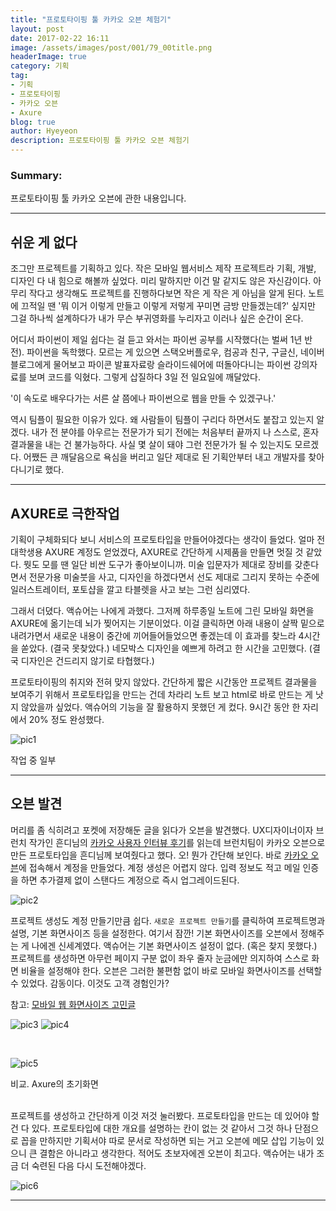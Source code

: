 ```yaml
---
title: "프로토타이핑 툴 카카오 오븐 체험기"
layout: post
date: 2017-02-22 16:11
image: /assets/images/post/001/79_00title.png
headerImage: true
category: 기획
tag:
- 기획
- 프로토타이핑
- 카카오 오븐
- Axure
blog: true
author: Hyeyeon
description: 프로토타이핑 툴 카카오 오븐 체험기
---
```


### Summary:

프로토타이핑 툴 카카오 오븐에 관한 내용입니다.

---

## 쉬운 게 없다

조그만 프로젝트를 기획하고 있다. 작은 모바일 웹서비스 제작 프로젝트라 기획, 개발, 디자인 다 내 힘으로 해볼까 싶었다. 미리 말하지만 이건 말 같지도 않은 자신감이다. 아무리 작다고 생각해도 프로젝트를 진행하다보면 작은 게 작은 게 아님을 알게 된다. 노트에 끄적일 땐 '뭐 이거 이렇게 만들고 이렇게 저렇게 꾸미면 금방 만들겠는데?' 싶지만 그걸 하나씩 설계하다가 내가 무슨 부귀영화를 누리자고 이러나 싶은 순간이 온다.

어디서 파이썬이 제일 쉽다는 걸 듣고 와서는 파이썬 공부를 시작했다(는 벌써 1년 반 전). 파이썬을 독학했다. 모르는 게 있으면 스택오버플로우, 컴공과 친구, 구글신, 네이버블로그에게 물어보고 파이콘 발표자료랑 슬라이드쉐어에 떠돌아다니는 파이썬 강의자료를 보며 코드를 익혔다. 그렇게 삽질하다 3일 전 일요일에 깨달았다.

'이 속도로 배우다가는 서른 살 쯤에나 파이썬으로 웹을 만들 수 있겠구나.'

역시 팀플이 필요한 이유가 있다. 왜 사람들이 팀플이 구리다 하면서도 붙잡고 있는지 알겠다. 내가 전 분야를 아우르는 전문가가 되기 전에는 처음부터 끝까지 나 스스로, 혼자 결과물을 내는 건 불가능하다. 사실 몇 살이 돼야 그런 전문가가 될 수 있는지도 모르겠다. 어쨌든 큰 깨달음으로 욕심을 버리고 일단 제대로 된 기획안부터 내고 개발자를 찾아다니기로 했다.

---

## AXURE로 극한작업

기획이 구체화되다 보니 서비스의 프로토타입을 만들어야겠다는 생각이 들었다. 얼마 전 대학생용 AXURE 계정도 얻었겠다, AXURE로 간단하게 시제품을 만들면 멋질 것 같았다. 뭣도 모를 땐 일단 비싼 도구가 좋아보이니까. 미술 입문자가 제대로 장비를 갖춘다면서 전문가용 미술붓을 사고, 디자인을 하겠다면서 선도 제대로 그리지 못하는 수준에 일러스트레이터, 포토샵을 깔고 타블렛을 사고 보는 그런 심리였다.

그래서 더뎠다. 액슈어는 나에게 과했다. 그저께 하루종일 노트에 그린 모바일 화면을 AXURE에 옮기는데 뇌가 찢어지는 기분이었다. 이걸 클릭하면 아래 내용이 살짝 밑으로 내려가면서 새로운 내용이 중간에 끼어들어들었으면 좋겠는데 이 효과를 찾느라 4시간을 쏟았다. (결국 못찾았다.) 네모박스 디자인을 예쁘게 하려고 한 시간을 고민했다. (결국 디자인은 건드리지 않기로 타협했다.)

프로토타이핑의 취지와 전혀 맞지 않았다. 간단하게 짧은 시간동안 프로젝트 결과물을 보여주기 위해서 프로토타입을 만드는 건데 차라리 노트 보고 html로 바로 만드는 게 낫지 않았을까 싶었다. 액슈어의 기능을 잘 활용하지 못했던 게 컸다. 9시간 동안 한 자리에서 20% 정도 완성했다.

![pic1](/assets/images/post/001/79_01.png)
<figcaption class="caption">작업 중 일부</figcaption>

---

## 오븐 발견

머리를 좀 식히려고 포켓에 저장해둔 글을 읽다가 오븐을 발견했다. UX디자이너이자 브런치 작가인 흔디님의 [카카오 사용자 인터뷰 후기](https://imyeonn.github.io/%EA%B8%B0%ED%9A%8D/76/)를 읽는데 브런치팀이 카카오 오븐으로 만든 프로토타입을 흔디님께 보여줬다고 했다. 오! 뭔가 간단해 보인다. 바로 [카카오 오븐](https://ovenapp.io/)에 접속해서 계정을 만들었다. 계정 생성은 어렵지 않다. 입력 정보도 적고 메일 인증을 하면 추가결제 없이 스탠다드 계정으로 즉시 업그레이드된다.

![pic2](/assets/images/post/001/79_02.png)

프로젝트 생성도 계정 만들기만큼 쉽다. `새로운 프로젝트 만들기`를 클릭하여 프로젝트명과 설명, 기본 화면사이즈 등을 설정한다. 여기서 잠깐! 기본 화면사이즈를 오븐에서 정해주는 게 나에겐 신세계였다. 액슈어는 기본 화면사이즈 설정이 없다. (혹은 찾지 못했다.) 프로젝트를 생성하면 아무런 페이지 구분 없이 좌우 줄자 눈금에만 의지하여 스스로 화면 비율을 설정해야 한다. 오븐은 그러한 불편함 없이 바로 모바일 화면사이즈를 선택할 수 있었다. 감동이다. 이것도 고객 경험인가?

참고: [모바일 웹 화면사이즈 고민글](https://imyeonn.github.io/%EA%B8%B0%ED%9A%8D/73/)

![pic3](/assets/images/post/001/79_03.png)
![pic4](/assets/images/post/001/79_04.png)

<br>

![pic5](/assets/images/post/001/79_05.png)
<figcaption class="caption">비교. Axure의 초기화면</figcaption>

<br>

프로젝트를 생성하고 간단하게 이것 저것 눌러봤다. 프로토타입을 만드는 데 있어야 할 건 다 있다. 프로토타입에 대한 개요를 설명하는 칸이 없는 것 같아서 그것 하나 단점으로 꼽을 만하지만 기획서야 따로 문서로 작성하면 되는 거고 오븐에 메모 삽입 기능이 있으니 큰 결함은 아니라고 생각한다. 적어도 초보자에겐 오븐이 최고다. 액슈어는 내가 조금 더 숙련된 다음 다시 도전해야겠다.

![pic6](/assets/images/post/001/79_06.png)

---

